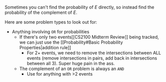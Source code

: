 Sometimes you can't find the probability of $E$ directly, so instead find the probability of the complement of $E$. 

Here are some problem types to look out for:
- Anything involving `OR` for probabilities
	- If there's only two events[[CS2100 Midterm Review]] being tracked, we can just use the [[Probability#Basic Probability Properties|addition rule]]
		- For 2+ events, we need to remove the intersections between ALL events (remove intersections in pairs, add back in intersections between all 3). Super huge pain in the ass.
	- The complement of an `OR` problem is always an `AND`
		- Use for anything with >2 events